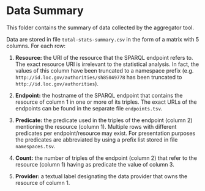 # Data Summary

This folder contains the summary of data collected by the aggregator tool.

Data are stored in file `total-stats-summary.csv` in the form of a matrix with 5 columns. For each row:

1. **Resource:** the URI of the resource that the SPARQL endpoint refers to. The exact resource URI is irrelevant to the statistical analysis. In fact, the values of this column have been truncated to a namespace prefix (e.g. `http://id.loc.gov/authorities/sh85049778` has been truncated to `http://id.loc.gov/authorities`).

2. **Endpoint:** the hostname of the SPARQL endpoint that contains the resource  of column 1 in one or more of its triples. The exact URLs of the endpoints can be found in the separate file `endpoints.tsv`.

3. **Predicate:** the predicate used in the triples of the endpoint (column 2) mentioning the resource (column 1). Multiple rows with different predicates per endpoint/resource may exist. For presentation purposes the predicates are abbreviated by using a prefix list stored in file `namespaces.tsv`.

4. **Count:** the number of triples of the endpoint (column 2) that refer to the resource (column 1) having as predicate the value of column 3.

5. **Provider:** a textual label designating the data provider that owns the resource of column 1.




